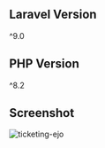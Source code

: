 
## Laravel Version

^9.0

## PHP Version

^8.2

## Screenshot
![ticketing-ejo](https://github.com/GaisanoMalls/e-jo/assets/63698615/8ccab8ef-d14e-446f-b74f-39f5fad173c7)
